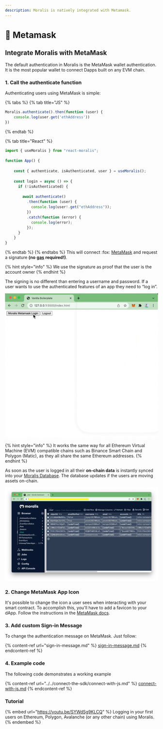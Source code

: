 ```yaml
---
description: Moralis is natively integrated with Metamask.
---
```


# 🦊 Metamask

## Integrate Moralis with MetaMask&#x20;

The default authentication in Moralis is the MetaMask wallet authentication. It is the most popular wallet to connect Dapps built on any EVM chain.&#x20;

### 1. Call the authenticate function

Authenticating users using MetaMask is simple:

{% tabs %}
{% tab title="JS" %}
```javascript
Moralis.authenticate().then(function (user) {
    console.log(user.get('ethAddress'))
})
```
{% endtab %}

{% tab title="React" %}
```javascript
import { useMoralis } from "react-moralis";

function App() {

    const { authenticate, isAuthenticated, user } = useMoralis();

    const login = async () => {
      if (!isAuthenticated) {

        await authenticate()
          .then(function (user) {
            console.log(user!.get("ethAddress"));
          })
          .catch(function (error) {
            console.log(error);
          });
      }
    }
}
```
{% endtab %}
{% endtabs %}
This will connect :fox: [MetaMask](https://metamask.io) and request a signature **(no** [**gas**](https://ethereum.org/en/developers/docs/gas/) **required!)**.

{% hint style="info" %}
We use the signature as proof that the user is the account owner
{% endhint %}

The signing is no different than entering a username and password. If a user wants to use the authenticated features of an app they need to “log in”.&#x20;

![MetMask login authentication](<../../../.gitbook/assets/MetaMask Authentication 2.gif>)

{% hint style="info" %}
It works the same way for all Ethereum Virtual Machine (EVM) compatible chains such as Binance Smart Chain and Polygon (Matic), as they all share the same Ethereum addresses.
{% endhint %}

As soon as the user is logged in all their **on-chain data** is instantly synced into your [Moralis Database](../../database/). The database updates if the users are moving assets on-chain.

![Once the user logs in - all their assets are seen in the database. The database updates if the users move assets on chain.](<../../../.gitbook/assets/Screenshot 2022-03-15 at 1.29.16 PM.png>)

### 2. Change MetaMask App Icon

It's possible to change the icon a user sees when interacting with your smart contract. To accomplish this, you'll have to add a favicon to your dApp. Follow the instructions in the [MetaMask docs](https://docs.metamask.io/guide/defining-your-icon.html).

### 3. Add custom Sign-in Message

To change the authentication message on MetaMask. Just follow:&#x20;

{% content-ref url="sign-in-message.md" %}
[sign-in-message.md](sign-in-message.md)
{% endcontent-ref %}

### 4. Example code

The following code demonstrates a working example

{% content-ref url="../../connect-the-sdk/connect-with-js.md" %}
[connect-with-js.md](../../connect-the-sdk/connect-with-js.md)
{% endcontent-ref %}

### Tutorial

{% embed url="https://youtu.be/SYWdSg9KLCQ" %}
Logging in your first users on Ethereum, Polygon, Avalanche (or any other chain) using Moralis.
{% endembed %}
